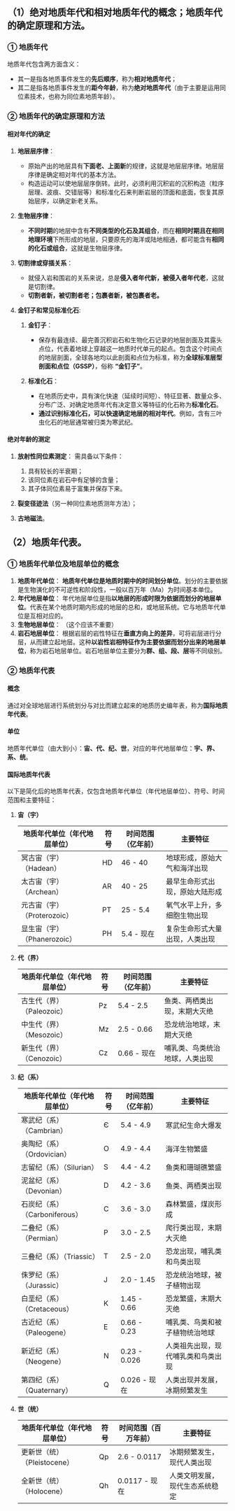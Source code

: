 ## （1）绝对地质年代和相对地质年代的概念；地质年代的确定原理和方法。
### ① 地质年代

地质年代包含两方面含义：

- 其一是指各地质事件发生的**先后顺序**，称为**相对地质年代**；
- 其二是指各地质事件发生的**距今年龄**，称为**绝对地质年代**（由于主要是运用同位素技术，也称为同位素地质年龄）。

### ② 地质年代的确定原理和方法
#### 相对年代的确定
1. **地层层序律**：
    - 原始产出的地层具有**下面老、上面新**的规律，这就是地层层序律。地层层序律是确定相对年代的基本方法。
    - 构造运动可以使地层层序倒转。此时，必须利用沉积岩的沉积构造（粒序层理、波痕、交错层等）和标准化石来判断岩层的顶面和底面，恢复其原始层序，以确定新老关系。

2. **生物层序律**：
    - **不同时期**的地层中含有**不同类型的化石及其组合**，而在**相同时期且在相同地理环境**下所形成的地层，只要原先的海洋或陆地相通，都可能含有**相同的化石或组合**，这就是生物层序律。

3. **切割律或穿插关系**：
    - 就侵入岩和围岩的关系来说，总是**侵入者年代新，被侵入者年代老**，这就是切割律。
    - **切割者新，被切割者老；包裹者新，被包裹者老。**

4. **金钉子和常见标准化石**:
    1. **金钉子**：
        - 保存有最连续、最完善沉积岩石和生物化石记录的地层剖面及其露头点位，代表着地球上穿越这一地质时代单元的起点。包含这个时间点的地层剖面，全球各地均以此剖面和点位为标准，称为**全球标准层型剖面和点位（GSSP）**，俗称 **“金钉子”**。

    2. **标准化石**：
        - 在地质历史中，具有演化快速（延续时间短）、特征显著、数量众多、分布广泛、对确定地质年代有决定意义等特征的化石称为**标准化石**。
        - **通过识别标准化石，可以快速确定地层的相对年代**。例如，含有三叶虫化石的地层通常被归类为寒武纪。

#### 绝对年龄的测定
1. **放射性同位素测定**：
    需具备以下条件：
    1. 具有较长的半衰期；
    2. 该同位素在岩石中有足够的含量；
    3. 其子体同位素易于富集并保存下来。

2. **裂变径迹法**（另一种同位素地质测年方法）；

3. **古地磁法**。

## （2）地质年代表。
### ① 地质年代单位及地层单位的概念
1. **地质年代单位**：
**地质年代单位是地质时期中的时间划分单位**。划分的主要依据是生物演化的不可逆性和阶段性，一般以百万年（Ma）为时间基本单位。
2. **年代地层单位**：
年代地层单位是指**以地层的形成时限为依据而划分的地层单位**。代表在某个地质时期内形成的地层的总和，或地层系统。它与地质年代单位是互相对应的。
3. **生物地层单位**：
（这个应该不重要）
4. **岩石地层单位**：
根据岩层的岩性特征在**垂直方向上的差异**，可将岩层进行分层，从而建立起地层。这种**以岩性岩相特征作为主要依据而划分出来的地层单位**，称为岩石地层单位。岩石地层单位主要分为**群、组、段、层**等不同级别。

### ② 地质年代表
#### 概念
通过对全球地层进行系统划分与对比而建立起来的地质历史编年表，称为**国际地质年代表**。

#### 单位
地质年代单位（由大到小）：**宙、代、纪、世**，对应的年代地层单位：**宇、界、系、统**。

#### 国际地质年代表
以下是简化后的地质年代表，仅包含地质年代单位（年代地层单位）、符号、时间范围和主要特征：

1. **宙（宇）**

    | 地质年代单位（年代地层单位） | 符号 | 时间范围（亿年前） | 主要特征 |
    |------------------|-----|----------------|----------|
    | 冥古宙（宇）（Hadean）| HD | 46 - 40 | 地球形成，原始大气和海洋出现 |
    | 太古宙（宇）（Archean）    | AR   | 40 - 25  | 最早生命形式出现，原始大陆形成 |
    | 元古宙（宇）（Proterozoic）| PT   | 25 - 5.4 | 氧气水平上升，多细胞生物出现 |
    | 显生宙（宇）（Phanerozoic）| PH   | 5.4 - 现在         | 复杂生命形式大量出现，人类出现 |

2. **代（界）**

    | 地质年代单位（年代地层单位） | 符号 | 时间范围（亿年前） | 主要特征 |
    |----------------------|------|--------------------|----------|
    | 古生代（界）（Paleozoic）  | Pz   | 5.4 - 2.5 | 鱼类、两栖类出现，末期大灭绝 |
    | 中生代（界）（Mesozoic）   | Mz   | 2.5 - 0.66| 恐龙统治地球，末期大灭绝 |
    | 新生代（界）（Cenozoic）   | Cz   | 0.66 - 现在 | 哺乳类、鸟类统治地球，人类出现 |

3. **纪（系）**

    | 地质年代单位（年代地层单位） | 符号 | 时间范围（亿年前）| 主要特征 |
    |-------------------------|------|--------------|----------|
    | 寒武纪（系）（Cambrian）   | Є    | 5.4 - 4.9    | 寒武纪生命大爆发 |
    | 奥陶纪（系）（Ordovician） | O    | 4.9 - 4.4 | 海洋生物繁盛 |
    | 志留纪（系）（Silurian）   | S    | 4.4 - 4.2 | 鱼类和珊瑚礁繁盛 |
    | 泥盆纪（系）（Devonian）   | D    | 4.2 - 3.6 | 鱼类、两栖类出现 |
    | 石炭纪（系）（Carboniferous） | C  | 3.6 - 3.0 | 森林繁盛，煤炭形成 |
    | 二叠纪（系）（Permian）    | P    | 3.0 - 2.5 | 爬行类出现，末期大灭绝 |
    | 三叠纪（系）（Triassic）   | T    | 2.5 - 2.0 | 恐龙出现，哺乳类和鸟类出现 |
    | 侏罗纪（系）（Jurassic）   | J    | 2.0 - 1.45| 恐龙统治地球，被子植物出现 |
    | 白垩纪（系）（Cretaceous） | K    | 1.45 - 0.66| 恐龙繁盛，末期大灭绝 |
    | 古近纪（系）（Paleogene）  | E   | 0.66 - 0.23 | 哺乳类、鸟类和被子植物统治地球 |
    | 新近纪（系）（Neogene）    | N   | 0.23 - 0.026| 人类祖先出现，现代哺乳类和鸟类出现 |
    | 第四纪（系）（Quaternary） | Q    | 0.026 - 现在| 人类出现并发展，冰期频繁发生 |

4. **世（统）**

    | 地质年代单位（年代地层单位） | 符号 | 时间范围（百万年前） | 主要特征 |
    |-------------------------|-----|-------------------|----------|
    | 更新世（统）（Pleistocene）| Qp   | 2.6 - 0.0117| 冰期频繁发生，现代人类出现 |
    | 全新世（统）（Holocene）   | Qh   | 0.0117 - 现在| 人类文明发展，现代生态系统稳定 |

